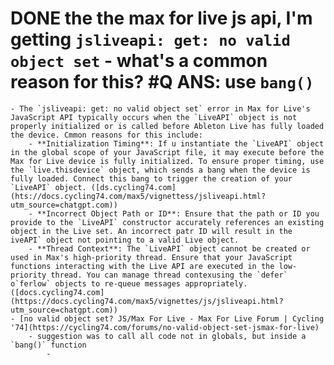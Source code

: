 # DONE the the max for live js api, I'm getting `jsliveapi: get: no valid object set` - what's a common reason for this? #Q ANS: use `bang()`
	- The `jsliveapi: get: no valid object set` error in Max for Live's JavaScript API typically occurs when the `LiveAPI` object is not properly initialized or is called before Ableton Live has fully loaded the device. Cmmon reasons for this include:
		- **Initialization Timing**: If u instantiate the `LiveAPI` object in the global scope of your JavaScript file, it may execute before the Max for Live device is fully initialized. To ensure proper timing, use the `live.thisdevice` object, which sends a bang when the device is fully loaded. Connect this bang to trigger the creation of your `LiveAPI` object. ([ds.cycling74.com](hts://docs.cycling74.com/max5/vignettess/jsliveapi.html?utm_source=chatgpt.com))
		- **Incorrect Object Path or ID**: Ensure that the path or ID you provide to the `LiveAPI` constructor accurately references an existing object in the Live set. An incorrect patr ID will result in the iveAPI` object not pointing to a valid Live object.
		- **Thread Context**: The `LiveAPI` object cannot be created or used in Max's high-priority thread. Ensure that your JavaScript functions interacting with the Live API are executed in the low-priority thread. You can manage thread contexusing the `defer` o`ferlow` objects to re-queue messages appropriately. ([docs.cycling74.com](https://docs.cycling74.com/max5/vignettes/js/jsliveapi.html?utm_source=chatgpt.com))
	- [no valid object set? JS/Max For Live - Max For Live Forum | Cycling '74](https://cycling74.com/forums/no-valid-object-set-jsmax-for-live)
		- suggestion was to call all code not in globals, but inside a `bang()` function
			-